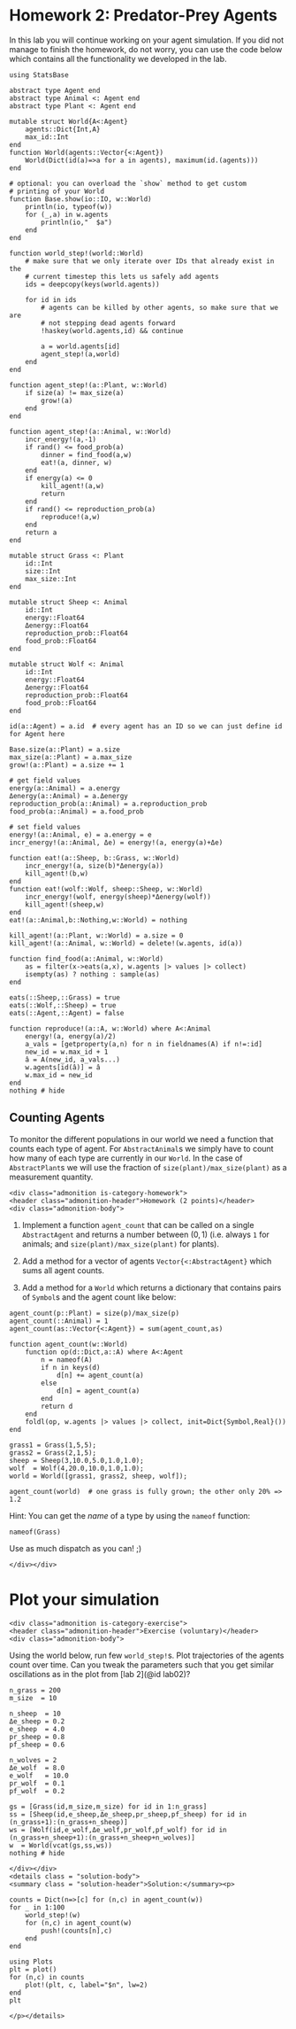 # Homework 2: Predator-Prey Agents

In this lab you will continue working on your agent simulation. If you did not
manage to finish the homework, do not worry, you can use the code below which
contains all the functionality we developed in the lab.
```@example hw02
using StatsBase

abstract type Agent end
abstract type Animal <: Agent end
abstract type Plant <: Agent end

mutable struct World{A<:Agent}
    agents::Dict{Int,A}
    max_id::Int
end
function World(agents::Vector{<:Agent})
    World(Dict(id(a)=>a for a in agents), maximum(id.(agents)))
end

# optional: you can overload the `show` method to get custom
# printing of your World
function Base.show(io::IO, w::World)
    println(io, typeof(w))
    for (_,a) in w.agents
        println(io,"  $a")
    end
end

function world_step!(world::World)
    # make sure that we only iterate over IDs that already exist in the 
    # current timestep this lets us safely add agents
    ids = deepcopy(keys(world.agents))

    for id in ids
        # agents can be killed by other agents, so make sure that we are
        # not stepping dead agents forward
        !haskey(world.agents,id) && continue

        a = world.agents[id]
        agent_step!(a,world)
    end
end

function agent_step!(a::Plant, w::World)
    if size(a) != max_size(a)
        grow!(a)
    end
end

function agent_step!(a::Animal, w::World)
    incr_energy!(a,-1)
    if rand() <= food_prob(a)
        dinner = find_food(a,w)
        eat!(a, dinner, w)
    end
    if energy(a) <= 0
        kill_agent!(a,w)
        return
    end
    if rand() <= reproduction_prob(a)
        reproduce!(a,w)
    end
    return a
end

mutable struct Grass <: Plant
    id::Int
    size::Int
    max_size::Int
end

mutable struct Sheep <: Animal
    id::Int
    energy::Float64
    Δenergy::Float64
    reproduction_prob::Float64
    food_prob::Float64
end

mutable struct Wolf <: Animal
    id::Int
    energy::Float64
    Δenergy::Float64
    reproduction_prob::Float64
    food_prob::Float64
end

id(a::Agent) = a.id  # every agent has an ID so we can just define id for Agent here

Base.size(a::Plant) = a.size
max_size(a::Plant) = a.max_size
grow!(a::Plant) = a.size += 1

# get field values
energy(a::Animal) = a.energy
Δenergy(a::Animal) = a.Δenergy
reproduction_prob(a::Animal) = a.reproduction_prob
food_prob(a::Animal) = a.food_prob

# set field values
energy!(a::Animal, e) = a.energy = e
incr_energy!(a::Animal, Δe) = energy!(a, energy(a)+Δe)

function eat!(a::Sheep, b::Grass, w::World)
    incr_energy!(a, size(b)*Δenergy(a))
    kill_agent!(b,w)
end
function eat!(wolf::Wolf, sheep::Sheep, w::World)
    incr_energy!(wolf, energy(sheep)*Δenergy(wolf))
    kill_agent!(sheep,w)
end
eat!(a::Animal,b::Nothing,w::World) = nothing

kill_agent!(a::Plant, w::World) = a.size = 0
kill_agent!(a::Animal, w::World) = delete!(w.agents, id(a))

function find_food(a::Animal, w::World)
    as = filter(x->eats(a,x), w.agents |> values |> collect)
    isempty(as) ? nothing : sample(as)
end

eats(::Sheep,::Grass) = true
eats(::Wolf,::Sheep) = true
eats(::Agent,::Agent) = false

function reproduce!(a::A, w::World) where A<:Animal
    energy!(a, energy(a)/2)
    a_vals = [getproperty(a,n) for n in fieldnames(A) if n!=:id]
    new_id = w.max_id + 1
    â = A(new_id, a_vals...)
    w.agents[id(â)] = â
    w.max_id = new_id
end
nothing # hide
```

## Counting Agents

To monitor the different populations in our world we need a function that
counts each type of agent. For `AbstractAnimal`s we simply have to count how
many of each type are currently in our `World`. In the case of `AbstractPlant`s
we will use the fraction of `size(plant)/max_size(plant)` as a measurement
quantity.

```@raw html
<div class="admonition is-category-homework">
<header class="admonition-header">Homework (2 points)</header>
<div class="admonition-body">
```
1. Implement a function `agent_count` that can be called on a single
   `AbstractAgent` and returns a number between $(0,1)$ (i.e. always `1` for animals;
   and `size(plant)/max_size(plant)` for plants).

2. Add a method for a vector of agents `Vector{<:AbstractAgent}` which sums all
   agent counts.

3. Add a method for a `World` which returns a dictionary
   that contains pairs of `Symbol`s and the agent count like below:

```@setup hw02
agent_count(p::Plant) = size(p)/max_size(p)
agent_count(::Animal) = 1
agent_count(as::Vector{<:Agent}) = sum(agent_count,as)

function agent_count(w::World)
    function op(d::Dict,a::A) where A<:Agent
        n = nameof(A)
        if n in keys(d)
            d[n] += agent_count(a)
        else
            d[n] = agent_count(a)
        end
        return d
    end
    foldl(op, w.agents |> values |> collect, init=Dict{Symbol,Real}())
end
```

```@repl hw02
grass1 = Grass(1,5,5);
grass2 = Grass(2,1,5);
sheep = Sheep(3,10.0,5.0,1.0,1.0);
wolf  = Wolf(4,20.0,10.0,1.0,1.0);
world = World([grass1, grass2, sheep, wolf]);

agent_count(world)  # one grass is fully grown; the other only 20% => 1.2
```

Hint: You can get the *name* of a type by using the `nameof` function:
```@repl hw02
nameof(Grass)
```
Use as much dispatch as you can! ;)
```@raw html
</div></div>
```

# Plot your simulation

```@raw html
<div class="admonition is-category-exercise">
<header class="admonition-header">Exercise (voluntary)</header>
<div class="admonition-body">
```
Using the world below, run few `world_step!`s.  Plot trajectories of the agents
count over time. Can you tweak the parameters such that you get similar oscillations
as in the plot from [lab 2](@id lab02)?
```@example hw02
n_grass = 200
m_size  = 10

n_sheep  = 10
Δe_sheep = 0.2
e_sheep  = 4.0
pr_sheep = 0.8
pf_sheep = 0.6

n_wolves = 2
Δe_wolf  = 8.0
e_wolf   = 10.0
pr_wolf  = 0.1
pf_wolf  = 0.2

gs = [Grass(id,m_size,m_size) for id in 1:n_grass]
ss = [Sheep(id,e_sheep,Δe_sheep,pr_sheep,pf_sheep) for id in (n_grass+1):(n_grass+n_sheep)]
ws = [Wolf(id,e_wolf,Δe_wolf,pr_wolf,pf_wolf) for id in (n_grass+n_sheep+1):(n_grass+n_sheep+n_wolves)]
w  = World(vcat(gs,ss,ws))
nothing # hide
```
```@raw html
</div></div>
<details class = "solution-body">
<summary class = "solution-header">Solution:</summary><p>
```

```@example hw02
counts = Dict(n=>[c] for (n,c) in agent_count(w))
for _ in 1:100
    world_step!(w)
    for (n,c) in agent_count(w)
        push!(counts[n],c)
    end
end

using Plots
plt = plot()
for (n,c) in counts
    plot!(plt, c, label="$n", lw=2)
end
plt
```

```@raw html
</p></details>
```
